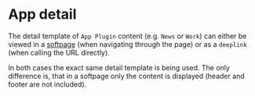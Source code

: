 # App detail

The detail template of `App Plugin` content (e.g. `News` or `Work`) can either be viewed in a [softpage](../modules/modals.md) (when navigating through the page) or as a `deeplink` (when calling the URL directly).

In both cases the exact same detail template is being used. The only difference is, that in a softpage only the content is displayed (header and footer are not included).

